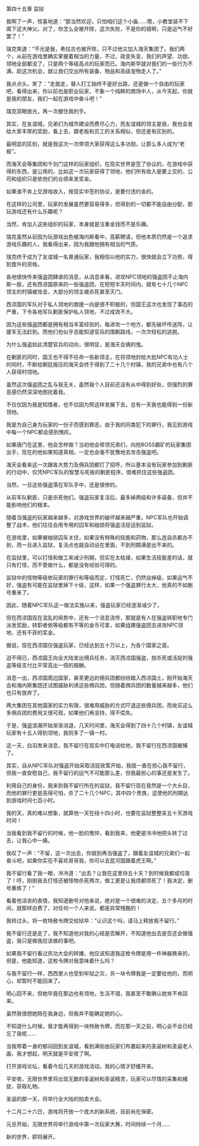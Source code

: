 第四十五章 监狱


我啊了一声，惊喜地道：“那当然欢迎，只怕咱们这个小庙……嗯，小教堂装不下阁下这大神父。对了，你怎么会被开除，这次失败，不是你的错啊，只是运气不好罢了！”

瑞克笑道：“不光是我，希拉古也被开除，只不过他又加入海天集团了。我们两个，从前在游戏里确实掌握着相当的力量，不过，政变失变，我们的声望、功勋、领地全部都没了，只是两个等级高点的玩家而已。海内斯早就对我们的一些行为不满，趁这次机会，就让我们交出所有装备、物品和高级宠物走人了。”

我点点头，笑了：“走就走，替人打工始终不是好出路，还是做一个自由的玩家吧，看得出来，你以前也是职业玩家，不象一个纯粹的商场中人，从今天起，你就是我的朋友，我们一起在游戏中奋斗吧！”

瑞克双眼放光，再一次握住我的手。

其实，在友谊城，兄弟们为城市建设而费尽心力，而友谊城的领主是我，我也会发给大家丰厚的奖励，看上去，跟老板和员工的关系相似，但还是有区别的。

最明显的区别，就是我这次一次带领大家获得这么多功勋，让那么多人成为“老板”。

而海天会等集团和千剑门这样的玩家组织，在现实世界是签了协议的，在游戏中获得的东西，是公用的。比如这一次玩家获得了领地，他们所有收入是要上交的，公司和组织只是依他们的业绩来发奖金。

如果谁不肯上交游戏收入，按现实中签的协议，是要付违约金的。

在这样的公司里，玩家的发展虽然更容易得多，但得到的一切都不能自由分配，那玩游戏还有什么乐趣呢？

当然，肯加入这些组织的玩家，本身就是注重金钱而不是乐趣。

瑞克虽然从前因为玩游戏出色被海内斯看中，高薪聘请，但他本质仍然是一个追求游戏乐趣的人，我看得出来，因为我跟他拥有相当的气质。

瑞克终于成为了友谊城一名普通玩家，我相信以他的实力，很快就会立下功劳，得到晋升的资格。

各地很快传来强盗团肆虐的消息，从消息来看，进攻NPC领地的强盗团不止海内斯一股，还有西凉国原来的一些强盗团，在短短半天时间内，就有七十几个NPC领主的村镇被攻击，大部分的领主被杀死甚至灭门。

西凉国的军队对于私人领地的救援一向是很不积极的，但国王这次也发现了事态的严重，下令各地军队剿匪保护私人领地，不过成效不大。

因为这些强盗团都是拥有相当丰富经验的，每进攻一个地方，都先破坏传送阵，让援军无法赶到。而他们也似乎总能知道官兵的围剿路线，一次次轻松的逃脱。

为什么强盗如此清楚官兵的动向，很明显，是海天会搞的鬼。

在剿匪的同时，国王也不得不任命一些新领主，在将领地封给大批NPC有功人士的同时，不断给朝廷施压的海天会终于得到了二十几个村镇，我的兄弟中也有八个人获得村领地。

虽然这次强盗团之乱与我无关，虽然我个人目前还没有从中得到好处，但强烈的罪恶感仍然深深地困扰着我。

不仅仅因为我是知情者，也不仅因为照这样发展下去，总有一天我也能得到一份新领地。

我是为自己身为玩家的一份子而感到罪恶，由于我的同类犯下的罪行，我见到游戏中每一个NPC都会感到愧疚。

如果唐门在这里，他会怎样做？当初他会带领兄弟们，向抢BOSS霸矿的玩家集团出手，现在的他如果知道真相，一定也会毫不犹豫地去攻击强盗吧。

海天会看来这一次跟各大势力及佣兵团都打了招呼，所以基本没有玩家参加到剿匪的行动中，仅凭NPC军队的智慧与死板的剿匪程序，很难抓住这些强盗团。

当然，一旦这些强盗落在军队手中，还是很惨的。

从前军队剿匪，只是杀死他们，强盗玩家复活后，最多掉两级和许多装备，但并不能影响他们的根本。

随着当强盗的玩家越来越多，对游戏世界的破坏越来越严重，NPC军队也开始调整了战术，他们往往会用专用的囚军和枷锁将强盗活捉运到监狱。

在游戏里，如果被枷锁囚车关住，如果没有特殊的技能和药物，那么连自杀都办不到，而一旦进入监狱，复活点也就自动设在里面，不到刑期满是出不来的。

在监狱里，可以打怪和做工来减少刑期，但实在太枯燥，如果生活技能差的话，就只有打怪，而不管做什么，都是没有经验可得的。

监狱中的怪物等级依玩家的罪行和等级而定，打怪死亡，仍然会掉级，如果运气不好，强盗有可能在监狱里掉下十级，这样，如果一个强盗罪行太大，他真的不如删号重来了。

因此，随着NPC军队这一做法实施以来，强盗玩家已经逐渐减少了。

但在西凉国现在混乱的局势中，还有一个消息流传，那就是有人在强盗转职地专门派发奖励，转职者依等级都有不等的金币可拿，如果组建强盗团去进攻NPC领地，还有不菲的奖金。

据说，现在西凉国仅强盗玩家，已经达到五十万以上，为各个国家之首。

迫不得已，西凉国王向全大陆发出佣兵任务，消灭西凉国强盗，按杀死或活捉的强盗等级支付比平常高出一倍的报酬。

消息一出，西凉国周边国家，甚至更远的佣兵团都纷纷踏入西凉国土，刚开始海天会和海内斯集团还试图威胁利诱这些佣兵团，但随着佣兵团的数量越来越多，他们也只有放弃了。

两大集团在其他国家的实力有限，很难用威胁的方式吓退这些佣兵团，而收买这么多佣兵团的费用又很可观，如果他们再坚持，得不偿失。

于是，强盗浪潮开始渐渐消退，几天时间里，海天会得到了四十几个村镇，友谊城玩家有十五人得到领地，我则多了一镇一村。

这一天，白羽发来消息，我不留行在现实中打电话给他，我不留行在西凉国被捕了。

其实，自从NPC军队对强盗开始采取活捉政策开始，我就一直在担心我不留行，但我一直安慰自己，我不留行的运气不可能那么差，但我最担心的事还是发生了。

利用自己的身份，我来到我不留行所在的监狱，我不留行现在竟然是一个大头目，而他的罪行更是高得可怕，杀了二十几个NPC，其中四个贵族，这使他的刑期达到游戏时间七百小时。

我的天，真的难以想象，就算他一天在线十四小时，也要在监狱整整呆五十天游戏时间！

当我看到我不留行的时候，他一脸的憔悴，看到我来，他更是冷冷地把头转了过去，让我心中一痛。

我叹了一声：“不留，这一次出去，你就别再当强盗了，跟着友谊城的兄弟们一起奋斗吧，如果你实在不喜欢哥哥我，你可以去昆河国跟着虎王啊。”

我不留行看了我一眼，冷冷道：“出去？让我在这里待五十天？到时候我都成垃圾了！哼，刚刚我去打怪还被怪物杀死两次，做工更是让我烦都烦死了！我决定，删号重练了！”

看着他沮丧的表情，我知道删号对他来说，绝对是一个很难的决定，五个多月的时间，就那样白费了，对任何一个人来说，都是异常残酷的！

我转过头，将一枚特赦令牌交给狱卒：“认识这个吗，请马上释放我不留行。”

我不留行还是走了，我不知道他对我的心结是否解开，不知道他出去是否还会做强盗，我只是做我应该做的事吧。

如果我不留行看过庆功大会的转播，他应该知道我这枚令牌是用一件神器换来的，但是，他能知道，这枚令牌对我意味着什么吗？

与我不留行一样，西西里火也受到牢狱之灾，另一块令牌我是一定要给他的，而明心，却暂时不能回来了。

明心回不来，但她毕竟在那边也有领地，生活不错，我甚至不敢确认她肯不肯回来。

虽然我很想她陪在我身边，但我并不能确定她的心。

不知道什么时候，我才能再得到一块特赦令牌，而在那一天之前，明心会不会已经忘了我呢……

当我带着一身的郁闷回到友谊城，看到满街由玩家们布置起来的圣诞树和圣诞老人画，我才想起，明天就是平安夜了啊。

打开游戏论坛，看着今后几天的游戏活动，我的心情才舒缓开来。

平安夜，无限世界里将出现无数的圣诞树和圣诞精灵，玩家可以尽情的采集和捕捉，获取礼物。

圣诞的那一天，将举行全大陆的拍卖大会。

十二月二十六日，游戏将开放一个庞大的新系统，目前尚在保密。

元旦开始，无限世界将举行游戏中第一次玩家大赛，时间持续一个月……

新的世界，即将展开。





